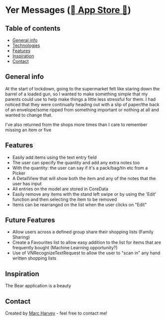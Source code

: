 # Yer Messages (<a href="https://apps.apple.com/gb/app/yer-messages/id1511206291"> App Store 🔗</a>)

## Table of contents
* [General info](#general-info)
* [Technologies](#technologies)
* [Features](#features)
* [Inspiration](#inspiration)
* [Contact](#contact)

## General info
At the start of lockdown, going to the supermarket felt like staring down the barrel of a loaded gun, so I wanted to make something simple that my parents could use to help make things a little less stressful for them. I had noticed that they were continually heading out with a slip of paper/the back of an envelope/some ripped from something important or nothing at all and wanted to change that.

I've also returned from the shops more times than I care to remember missing an item or five

## Features
* Easily add items using the text entry field
* The user can specify the quantity and add any extra notes too
* With the quantity: the user can say if it's a pack/bag/tin etc from a Picker
* A DetailView that will show both the item and any of the notes that the user has input
* All entries on the model are stored in CoreData
* Easily remove any items with the stand left swipe or by using the 'Edit' function and then selecting the item to be removed
* Items can be rearranged on the list when the user clicks on "Edit"

## Future Features
* Allow users across a defined group share their shopping lists (Family Sharing)
* Create a Favourites list to allow easy addition to the list for items that are frequently bought (Machine Learning opportunity?)
* Use of VNRecognizeTextRequest to allow the user to "scan in" any hand written shopping lists

## Inspiration
The Bear application is a beauty

## Contact
Created by [Marc Harvey](https://www.linkedin.com/in/marc-harvey-lru/) - feel free to contact me!

